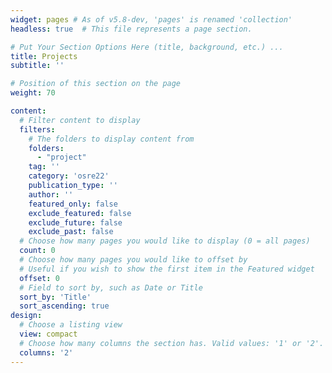```yaml
---
widget: pages # As of v5.8-dev, 'pages' is renamed 'collection'
headless: true  # This file represents a page section.

# Put Your Section Options Here (title, background, etc.) ...
title: Projects
subtitle: ''

# Position of this section on the page
weight: 70

content:
  # Filter content to display
  filters:
    # The folders to display content from
    folders:
      - "project"
    tag: ''
    category: 'osre22'
    publication_type: ''
    author: ''
    featured_only: false
    exclude_featured: false
    exclude_future: false
    exclude_past: false
  # Choose how many pages you would like to display (0 = all pages)
  count: 0
  # Choose how many pages you would like to offset by
  # Useful if you wish to show the first item in the Featured widget
  offset: 0
  # Field to sort by, such as Date or Title
  sort_by: 'Title'
  sort_ascending: true
design:
  # Choose a listing view
  view: compact
  # Choose how many columns the section has. Valid values: '1' or '2'.
  columns: '2'
---
```

